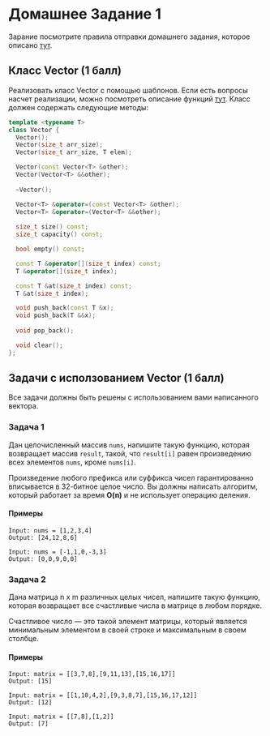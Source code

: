 # Домашнее Задание 1
Зарание посмотрите правила отправки домашнего задания, которое описано [тут](./info.md).

## Класс Vector (1 балл)
Реализовать класс Vector с помощью шаблонов.
Если есть вопросы насчет реализации, можно посмотреть описание функций [тут](https://en.cppreference.com/w/cpp/container/vector).
Класс должен содержать следующие методы:
```c++
template <typename T>
class Vector {
  Vector();
  Vector(size_t arr_size);
  Vector(size_t arr_size, T elem);

  Vector(const Vector<T> &other);
  Vector(Vector<T> &&other);
  
  ~Vector();

  Vector<T> &operator=(const Vector<T> &other);
  Vector<T> &operator=(Vector<T> &&other);
  
  size_t size() const;
  size_t capacity() const;

  bool empty() const;

  const T &operator[](size_t index) const;
  T &operator[](size_t index);

  const T &at(size_t index) const;
  T &at(size_t index);

  void push_back(const T &x);
  void push_back(T &&x);
  
  void pop_back();

  void clear();
};
```

## Задачи с исползованием Vector (1 балл)
Все задачи должны быть решены с использованием вами написанного вектора.

### Задача 1
Дан целочисленный массив `nums`, напишите такую функцию, которая возвращает массив `result`, такой, что `result[i]` равен произведению всех элементов `nums`, кроме `nums[i]`.

Произведение любого префикса или суффикса чисел гарантированно вписывается в 32-битное целое число.
Вы должны написать алгоритм, который работает за время **O(n)** и не использует операцию деления.
#### Примеры

```
Input: nums = [1,2,3,4]
Output: [24,12,8,6]

Input: nums = [-1,1,0,-3,3]
Output: [0,0,9,0,0]
```

### Задача 2
Дана матрица n x m различных целых чисел, напишите такую функцию, которая возвращает все счастливые числа в матрице в любом порядке.

Счастливое число — это такой элемент матрицы, который является минимальным элементом в своей строке и максимальным в своем столбце.

#### Примеры
```
Input: matrix = [[3,7,8],[9,11,13],[15,16,17]]
Output: [15]

Input: matrix = [[1,10,4,2],[9,3,8,7],[15,16,17,12]]
Output: [12]

Input: matrix = [[7,8],[1,2]]
Output: [7]
```
